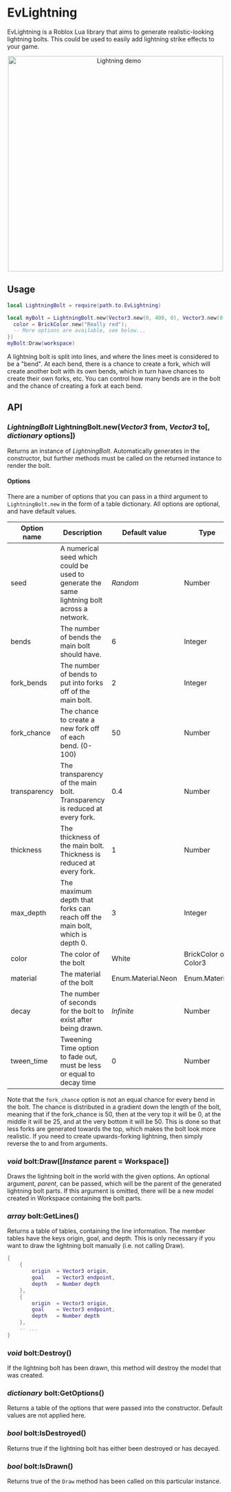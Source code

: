 # EvLightning

EvLightning is a Roblox Lua library that aims to generate realistic-looking lightning bolts. This could be used to easily add lightning strike effects to your game.

<p align="center">
  <img src="https://thumbs.gfycat.com/ClumsyAdolescentCollie-size_restricted.gif" alt="Lightning demo" height="500">
</p>

## Usage

```lua
local LightningBolt = require(path.to.EvLightning)

local myBolt = LightningBolt.new(Vector3.new(0, 400, 0), Vector3.new(0, 0, 0), {
  color = BrickColor.new("Really red");
  -- More options are available, see below...
})
myBolt:Draw(workspace)
```

A lightning bolt is split into lines, and where the lines meet is considered to be a "bend". At each bend, there is a chance to create a fork, which will create another bolt with its own bends, which in turn have chances to create their own forks, etc. You can control how many bends are in the bolt and the chance of creating a fork at each bend.

## API

### *LightningBolt* LightningBolt.new(*Vector3* from, *Vector3* to[, *dictionary* options])
Returns an instance of *LightningBolt*. Automatically generates in the constructor, but further methods must be called on the returned instance to render the bolt.

#### Options

There are a number of options that you can pass in a third argument to `LightningBolt.new` in the form of a table dictionary. All options are optional, and have default values.

| Option name | Description | Default value | Type |
| ----------- | ----------- | ------------- | ---- |
| seed | A numerical seed which could be used to generate the same lightning bolt across a network.| *Random* | Number
| bends | The number of bends the main bolt should have. | 6 | Integer
| fork_bends | The number of bends to put into forks off of the main bolt. | 2 | Integer
| fork_chance | The chance to create a new fork off of each bend. (0-100) | 50 | Number
| transparency | The transparency of the main bolt. Transparency is reduced at every fork. | 0.4 | Number
| thickness | The thickness of the main bolt. Thickness is reduced at every fork. | 1 | Number
| max_depth | The maximum depth that forks can reach off the main bolt, which is depth 0. | 3 | Integer
| color | The color of the bolt | White | BrickColor or Color3
| material | The material of the bolt | Enum.Material.Neon | Enum.Material
| decay | The number of seconds for the bolt to exist after being drawn. | *Infinite* | Number
| tween_time | Tweening Time option to fade out, must be less or equal to decay time | 0 | Number

Note that the `fork_chance` option is not an equal chance for every bend in the bolt. The chance is distributed in a gradient down the length of the bolt, meaning that if the fork_chance is 50, then at the very top it will be 0, at the middle it will be 25, and at the very bottom it will be 50. This is done so that less forks are generated towards the top, which makes the bolt look more realistic. If you need to create upwards-forking lightning, then simply reverse the to and from arguments.

### *void* bolt:Draw([*Instance* parent = Workspace])
Draws the lightning bolt in the world with the given options. An optional argument, *parent*, can be passed, which will be the parent of the generated lightning bolt parts. If this argument is omitted, there will be a new model created in Workspace containing the bolt parts.

### *array* bolt:GetLines()
Returns a table of tables, containing the line information. The member tables have the keys origin, goal, and depth. This is only necessary if you want to draw the lightning bolt manually (i.e. not calling Draw).

```lua
{
	{
		origin 	= Vector3 origin,
		goal 	= Vector3 endpoint,
		depth	= Number depth
	},
	{
		origin 	= Vector3 origin,
		goal 	= Vector3 endpoint,
		depth	= Number depth
	},
	-- ...
}
```

### *void* bolt:Destroy()
If the lightning bolt has been drawn, this method will destroy the model that was created.

### *dictionary* bolt:GetOptions()
Returns a table of the options that were passed into the constructor. Default values are not applied here.

### *bool* bolt:IsDestroyed()
Returns true if the lightning bolt has either been destroyed or has decayed.

### *bool* bolt:IsDrawn()
Returns true of the `Draw` method has been called on this particular instance.
